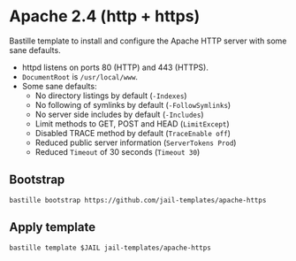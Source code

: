 # Apache 2.4 (http + https)
Bastille template to install and configure the Apache HTTP server with some sane defaults.

* httpd listens on ports 80 (HTTP) and 443 (HTTPS).
* `DocumentRoot` is `/usr/local/www`.
* Some sane defaults:
  * No directory listings by default (`-Indexes`)
  * No following of symlinks by default (`-FollowSymlinks`)
  * No server side includes by default (`-Includes`)
  * Limit methods to GET, POST and HEAD (`LimitExcept`)
  * Disabled TRACE method by default (`TraceEnable off`)
  * Reduced public server information (`ServerTokens Prod`)
  * Reduced `Timeout` of 30 seconds (`Timeout 30`)

## Bootstrap
```
bastille bootstrap https://github.com/jail-templates/apache-https
```

## Apply template
```
bastille template $JAIL jail-templates/apache-https
```
